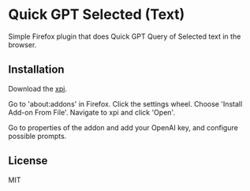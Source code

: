 # Quick GPT Selected (Text)

Simple Firefox plugin that does Quick GPT Query of Selected text in the browser.

## Installation

Download the [xpi](https://github.com/ikanher/quick-gpt-selected/blob/master/quick_gpt_selected-0.3-fx.xpi?raw=true).

Go to 'about:addons' in Firefox. Click the settings wheel. Choose 'Install Add-on From File'. Navigate to xpi and click 'Open'.

Go to properties of the addon and add your OpenAI key, and configure possible prompts.

## License

MIT
